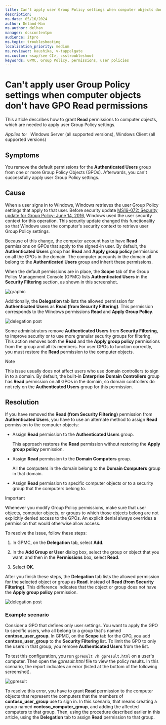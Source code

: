 ```yaml
---
title: Can't apply user Group Policy settings when computer objects don't have GPO Read permissions
description: 
ms.date: 05/16/2024
author: Deland-Han
ms.author: delhan
manager: dcscontentpm
audience: itpro
ms.topic: troubleshooting
localization_priority: medium
ms.reviewer: kaushika, v-tappelgate
ms.custom: <sap/see CI>, csstroubleshoot
keywords: GPMC, Group Policy, permissions, user policies
---
```


# Can't apply user Group Policy settings when computer objects don't have GPO Read permissions

This article describes how to grant **Read** permissions to computer objects, which are needed to apply user Group Policy settings.

_Applies to:_ &nbsp; Windows Server (all supported versions), Windows Client (all supported versions)

## Symptoms

You remove the default permissions for the **Authenticated Users** group from one or more Group Policy Objects (GPOs). Afterwards, you can't successfully apply user Group Policy settings.

## Cause

When a user signs in to Windows, Windows retrieves the user Group Policy settings that apply to that user. Before security update [MS16-072: Security update for Group Policy: June 14, 2016](https://support.microsoft.com/topic/ms16-072-security-update-for-group-policy-june-14-2016-7570425d-d460-3003-b2ac-a464c874725d), Windows used the user security context for this operation. This security update changed this functionality so that Windows uses the computer's security context to retrieve user Group Policy settings.

Because of this change, the computer account has to have **Read** permissions on GPOs that apply to the signed-in user. By default, the **Authenticated Users** group has **Read** and **Apply group policy** permissions on all the GPOs in the domain. The computer accounts in the domain all belong to the **Authenticated Users** group and inherit these permissions.

When the default permissions are in place, the **Scope** tab of the Group Policy Management Console (GPMC) lists **Authenticated Users** in the **Security Filtering** section, as shown in this screenshot.

![graphic](media/cannot-apply-user-gpo-when-computer-objects-dont-have-read-permissions/gpmc-policy-scope-security-filtering.png)

Additionally, the **Delegation** tab lists the allowed permission for **Authenticated Users** as **Read (from Security Filtering)**. This permission corresponds to the Windows permissions **Read** and **Apply Group Policy**.

![delegation post](media/cannot-apply-user-gpo-when-computer-objects-dont-have-read-permissions/gpmc-policy-delegation-acls.png)

Some administrators remove **Authenticated Users** from **Security Filtering**, to improve security or to use more granular security groups for filtering. This action removes both the **Read** and the **Apply group policy** permissions from the group and all its members. For user GPOs to function correctly, you must restore the **Read** permission to the computer objects.

> [!NOTE]  
> This issue usually does not affect users who use domain controllers to sign in to a domain. By default, the built-in **Enterprise Domain Controllers** group has **Read** permission on all GPOs in the domain, so domain controllers do not rely on the **Authenticated Users** group for this permission.

## Resolution

If you have removed the **Read (from Security Filtering)** permission from **Authenticated Users**, you have to use an alternate method to assign **Read** permission to the computer objects:

- Assign **Read** permission to the **Authenticated Users** group.

  This approach restores the **Read** permission without restoring the **Apply group policy** permission.

- Assign **Read** permission to the **Domain Computers** group.

  All the computers in the domain belong to the **Domain Computers** group in that domain.

- Assign **Read** permission to specific computer objects or to a security group that the computers belong to.

> [!IMPORTANT]  
> Whenever you modify Group Policy permissions, make sure that user objects, computer objects, or groups to which those objects belong are not explicitly denied access to the GPOs. An explicit denial always overrides a permission that would otherwise allow access.

To resolve the issue, follow these steps:

1. In GPMC, on the **Delegation** tab, select **Add**.

1. In the **Add Group or User** dialog box, select the group or object that you want, and then in the **Permissions** box, select **Read**.

1. Select **OK**.

After you finish these steps, the **Delegation** tab lists the allowed permission for the selected object or group as **Read**. instead of **Read (from Security Filtering)**. This difference indicates that the object or group does not have the **Apply group policy** permission.

![delegation post](media/cannot-apply-user-gpo-when-computer-objects-dont-have-read-permissions/gpmc-policy-delegation-reduced-perms.png)

### Example scenario

Consider a GPO that defines only user settings. You want to apply the GPO to specific users, who all belong to a group that's named **contoso_user_group**. In GPMC, on the **Scope** tab for the GPO, you add **contoso_user_group** to the **Security Filtering** list. To limit the GPO to only the users in that group, you remove **Authenticated Users** from the list.

To test this configuration, you run `gpresult /h gpresult.html` on a user's computer. Then open the *gpresult.html* file to view the policy results. In this scenario, the report indicates an error (listed at the bottom of the following screenshot).

![gpresult](media/cannot-apply-user-gpo-when-computer-objects-dont-have-read-permissions/gpo-client-report-access-denied.png)

To resolve this error, you have to grant **Read** permission to the computer objects that represent the computers that the members of **contoso_user_group** use to sign in. In this scenario, that means creating a group named **contoso_computer_group**, and adding the affected computers to that group. Then, using the procedure described earlier in this article, using the **Delegation** tab to assign **Read** permission to that group.
